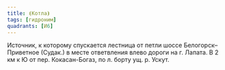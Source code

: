 ```yaml
---
title: ⦗Котла⦘
tags: [гидроним]
quadrants: [И6]
---
```


Источник, к которому спускается лестница от петли шоссе Белогорск–Приветное
(Судак.) в месте ответвления влево дороги на г. Лапата. В 2 км к Ю от пер.
Кокасан-Богаз, по л. борту ущ. р. Ускут.
